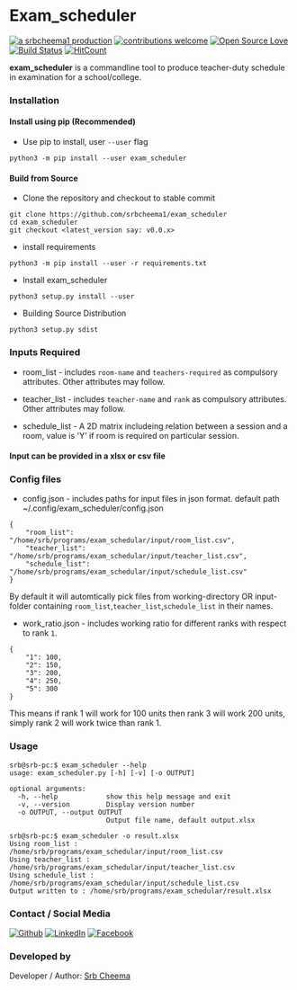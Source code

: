 # Exam_scheduler

[![a srbcheema1 production](https://img.shields.io/badge/-a%20srbcheema1%20production-blue.svg)](https://github.com/srbcheema1)
[![contributions welcome](https://img.shields.io/badge/contributions-welcome-brightgreen.svg?style=flat)](https://github.ocm/srbcheema1/exam_scheduler/issues)
[![Open Source Love](https://badges.frapsoft.com/os/v1/open-source.png?v=103)](https://github.com/srbcheema1/exam_scheduler)
[![Build Status](https://travis-ci.org/srbcheema1/exam_scheduler.svg?branch=master)](https://travis-ci.org/srbcheema1/exam_scheduler)
[![HitCount](http://hits.dwyl.io/srbcheema1/exam_scheduler.svg)](http://hits.dwyl.io/srbcheema1/exam_scheduler)

**exam_scheduler** is a commandline tool to produce teacher-duty schedule in examination for a school/college.


### Installation

#### Install using pip (Recommended)

- Use pip to install, user `--user` flag
```
python3 -m pip install --user exam_scheduler
```

#### Build from Source

- Clone the repository and checkout to stable commit
```
git clone https://github.com/srbcheema1/exam_scheduler
cd exam_scheduler
git checkout <latest_version say: v0.0.x>
```

- install requirements
```
python3 -m pip install --user -r requirements.txt
```
- Install exam_scheduler
```
python3 setup.py install --user
```
- Building Source Distribution
```
python3 setup.py sdist
```



### Inputs Required


- room_list - includes `room-name` and `teachers-required` as compulsory attributes. Other attributes may follow.

- teacher_list - includes `teacher-name` and `rank` as compulsory attributes. Other attributes may follow.

- schedule_list - A 2D matrix includeing relation between a session and a room, value is 'Y' if room is required on particular session.

#### Input can be provided in a xlsx or csv file

### Config files

- config.json - includes paths for input files in json format. default path ~/.config/exam_scheduler/config.json
```
{
    "room_list": "/home/srb/programs/exam_schedular/input/room_list.csv",
    "teacher_list": "/home/srb/programs/exam_schedular/input/teacher_list.csv",
    "schedule_list": "/home/srb/programs/exam_schedular/input/schedule_list.csv"
}
```
By default it will automtically pick files from working-directory OR input-folder containing `room_list`,`teacher_list`,`schedule_list` in their names.

- work_ratio.json - includes working ratio for different ranks with respect to rank `1`.
```
{
    "1": 100,
    "2": 150,
    "3": 200,
    "4": 250,
    "5": 300
}
```
This means if rank 1 will work for 100 units then rank 3 will work 200 units, simply rank 2 will work twice than rank 1.


### Usage
```
srb@srb-pc:$ exam_scheduler --help
usage: exam_scheduler.py [-h] [-v] [-o OUTPUT]

optional arguments:
  -h, --help            show this help message and exit
  -v, --version         Display version number
  -o OUTPUT, --output OUTPUT
                        Output file name, default output.xlsx
```
```
srb@srb-pc:$ exam_scheduler -o result.xlsx
Using room_list : /home/srb/programs/exam_schedular/input/room_list.csv
Using teacher_list : /home/srb/programs/exam_schedular/input/teacher_list.csv
Using schedule_list : /home/srb/programs/exam_schedular/input/schedule_list.csv
Output written to : /home/srb/programs/exam_schedular/result.xlsx
```



### Contact / Social Media

[![Github](https://raw.githubusercontent.com/srbcheema1/CheemaFy/master/myPlugins/extra_things/png_images/social/github.png)](https://github.com/srbcheema1/)
[![LinkedIn](https://raw.githubusercontent.com/srbcheema1/CheemaFy/master/myPlugins/extra_things/png_images/social/linkedin-48x48.png)](https://www.linkedin.com/in/srbcheema1/)
[![Facebook](https://raw.githubusercontent.com/srbcheema1/CheemaFy/master/myPlugins/extra_things/png_images/social/fb.png)](https://www.facebook.com/srbcheema/)


### Developed by

Developer / Author: [Srb Cheema](https://github.com/srbcheema1/)
